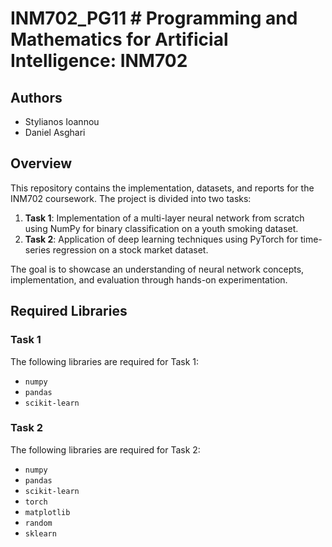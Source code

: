# INM702_PG11 # Programming and Mathematics for Artificial Intelligence: INM702

## Authors
- Stylianos Ioannou
- Daniel Asghari

## Overview
This repository contains the implementation, datasets, and reports for the INM702 coursework. The project is divided into two tasks:

1. **Task 1**: Implementation of a multi-layer neural network from scratch using NumPy for binary classification on a youth smoking dataset.
2. **Task 2**: Application of deep learning techniques using PyTorch for time-series regression on a stock market dataset.

The goal is to showcase an understanding of neural network concepts, implementation, and evaluation through hands-on experimentation.

## Required Libraries
### Task 1
The following libraries are required for Task 1:
- `numpy` 
- `pandas` 
- `scikit-learn` 

### Task 2
The following libraries are required for Task 2:
- `numpy` 
- `pandas` 
- `scikit-learn` 
- `torch` 
- `matplotlib` 
- `random` 
- `sklearn` 



